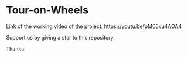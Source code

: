 # Tour-on-Wheels
  
Link of the working video of the project: https://youtu.be/pM05xu4AOA4
  
Support us by giving a star to this repository.
  
Thanks
